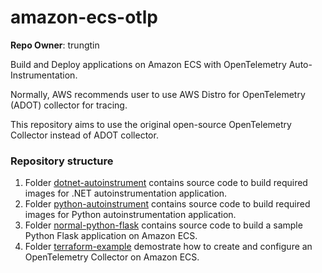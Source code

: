 # amazon-ecs-otlp

**Repo Owner**: trungtin

Build and Deploy applications on Amazon ECS with OpenTelemetry Auto-Instrumentation.

Normally, AWS recommends user to use AWS Distro for OpenTelemetry (ADOT) collector for tracing.

This repository aims to use the original open-source OpenTelemetry Collector instead of ADOT collector.

### Repository structure
1. Folder [dotnet-autoinstrument](./dotnet-autoinstrument) contains source code to build required images for .NET autoinstrumentation application.
2. Folder [python-autoinstrument](./python-autoinstrument) contains source code to build required images for Python autoinstrumentation application.
3. Folder [normal-python-flask](./normal-python-flask) contains source code to build a sample Python Flask application on Amazon ECS.
4. Folder [terraform-example](./terraform-example) demostrate how to create and configure an OpenTelemetry Collector on Amazon ECS.
